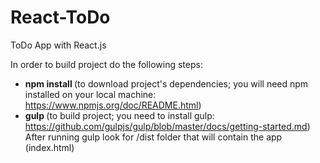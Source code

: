 React-ToDo
==========

ToDo App with React.js

In order to build project do the following steps: <br />
 - <b> npm install </b> (to download project's dependencies; you will need npm installed on your local machine: https://www.npmjs.org/doc/README.html) <br />
 - <b> gulp </b> (to build project; you need to install gulp: https://github.com/gulpjs/gulp/blob/master/docs/getting-started.md) <br />
 After running gulp look for /dist folder that will contain the app (index.html)